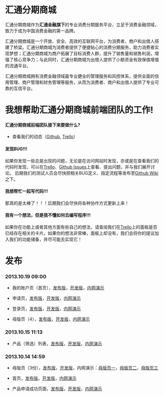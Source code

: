 汇通分期商城
================

汇通分期商城作为**汇通金融旗下**的专业消费分期服务平台，立足于消费金融领域，致力于成为中国消费金融的第一品牌。

汇通分期商城是一个开放、安全、高效的互联网平台，为消费者、商户和出借人搭建了桥梁。汇通分期商城为消费者提供了便捷贴心的消费分期服务，助力消费者实现梦想；汇通分期商城为商户拓展了目标消费人群，提升了销售量和销售利润，增强了核心竞争力；与此同时，汇通分期商城为出借人提供了小额资金有效保值增值的流通平台。

汇通分期商城拥有消费金融领域最专业健全的管理服务和风控体系，提供全面的信用管理、商户管理和财务管理等服务，从而为消费者、商户和出借人提供了专业可靠的互信平台。

我想帮助汇通分期商城前端团队的工作!
===================================

#### 汇通分期商城前端团队接下来要做什么? ####

* 查看我们的动态（[Github](https://github.com/Huitong-Finance/Mall/pulse), [Trello](https://trello.com/b/VtrgT8dB)）

#### 发现BUG!!! ####

如果你发现一些总是出现的问题，无论是在访问网站时发现，亦或是在查看我们的代码时发现，可以在[Trello](https://trello.com/b/VtrgT8dB)、[Github Issues](https://github.com/Huitong-Finance/Mall/issues)上查看、提出问题，并与我们展开讨论。
后期我们的测试人员会尽快把相关BUG定义、指定流程等发布至[Github Wiki](https://github.com/Huitong-Finance/Mall/wiki)之下。

#### 我想帮忙一起写代码!!! ####

那真的是太棒了！！！后期我们会尽快将各种协作方式更新上来！



#### 我有一个想法，但是我不懂如何去编写程序!!! ####

如果你在功能上或者其他方面有些自己的想法，请查阅我们在[Trello](https://trello.com/b/VtrgT8dB)上的面板是否已经存在相关的卡片。如果你的想法非常棒，面板上却没有，我们会将你的提议加入我们的功能储备，并尽可能去实现它！

发布
====

### 2013.10.19 09:00 ###

* 我的账户页（首页），[发布版](https://github.com/Huitong-Finance/Mall/blob/master/development/account/index.html '点击查看')，[开发版](https://github.com/Huitong-Finance/Mall/blob/master/releases/account/index.html '点击查看')，[内网演示](http://192.168.0.218:9022/DROPBOX/Browser%20Side%20Workspace/Mall/releases/account/ '点击查看')

* 申请页，[发布版](https://github.com/Huitong-Finance/Mall/blob/master/releases/apply/index.html '点击查看')，[开发版](https://github.com/Huitong-Finance/Mall/blob/master/development/apply/index.html '点击查看')，[内网演示](http://192.168.0.218:9022/DROPBOX/Browser%20Side%20Workspace/Mall/releases/apply/ '点击查看')

* 登录页，[发布版](https://github.com/Huitong-Finance/Mall/blob/master/releases/login/index.html '点击查看')，[开发版](https://github.com/Huitong-Finance/Mall/blob/master/development/login/index.html '点击查看')，[内网演示](http://192.168.0.218:9022/DROPBOX/Browser%20Side%20Workspace/Mall/releases/login/ '点击查看')

* 母版页（4），[发布版](https://github.com/Huitong-Finance/Mall/blob/master/releases/master/index%404.html '点击查看')，[开发版](https://github.com/Huitong-Finance/Mall/blob/master/development/master/index%404.html '点击查看')，[内网演示](http://192.168.0.218:9022/DROPBOX/Browser%20Side%20Workspace/Mall/releases/master/index%404.html '点击查看')

### 2013.10.15 11:13 ###

* 产品（筛选）列表，[发布版](https://github.com/Huitong-Finance/Mall/blob/master/releases/list/index.html)，[开发版](https://github.com/Huitong-Finance/Mall/blob/master/development/list/index.html)，[内网演示](http://192.168.0.218:9022/DROPBOX/Browser%20Side%20Workspace/Mall/releases/list/)

### 2013.10.14 14:59 ###

* 母版页（3份），[发布版](https://github.com/Huitong-Finance/Mall/tree/master/releases/master '点击查看')，[开发版](https://github.com/Huitong-Finance/Mall/tree/master/development/master '点击查看')，内网演示：[母版页一](http://192.168.0.218:9022/DROPBOX/Browser%20Side%20Workspace/Mall/releases/master/ '点击查看')，[母版页二](http://192.168.0.218:9022/DROPBOX/Browser%20Side%20Workspace/Mall/releases/master/index@2.html '点击查看')，[母版页三](http://192.168.0.218:9022/DROPBOX/Browser%20Side%20Workspace/Mall/releases/master/index@3.html '点击查看')

* 首页，[发布版](https://github.com/Huitong-Finance/Mall/tree/master/releases/home/index.html '点击查看')，[开发版](https://github.com/Huitong-Finance/Mall/blob/master/development/home/index.html '点击查看')，[内网演示](http://192.168.0.218:9022/DROPBOX/Browser%20Side%20Workspace/Mall/releases/home/ '点击查看')

* 产品申请成功页面，[发布版](https://github.com/Huitong-Finance/Mall/blob/master/releases/apply/successful.application.html '点击查看')，[开发版](https://github.com/Huitong-Finance/Mall/blob/master/development/apply/successful.application.html '点击查看')，[内网演示](http://192.168.0.218:9022/DROPBOX/Browser%20Side%20Workspace/Mall/releases/apply/successful.application.html '点击查看')
